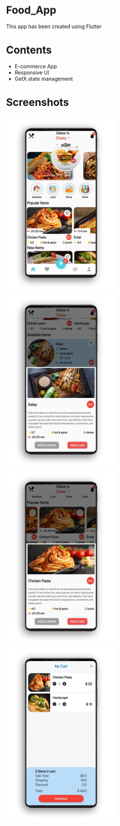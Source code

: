 # Food_App
This app has been created using Flutter

# Contents
* E-commerce App
* Responsive UI
* GetX state management

# Screenshots

<img src="sample/screenshot_1.jpg" width="300" height="480">  <img src="sample/screenshot_2.jpg" width="300" height="480">
<img src="sample/screenshot_3.jpg" width="300" height="480">  <img src="sample/screenshot_4.jpg" width="300" height="480">


